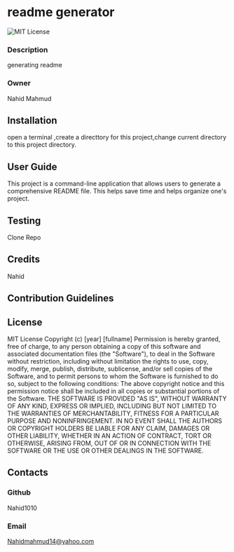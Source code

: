 
# readme generator
![MIT License](https://img.shields.io/badge/License-MIT-blue.svg)
### Description
generating readme 
### Owner
Nahid Mahmud
## Installation
open a terminal ,create a directtory for this project,change current directory to this project directory.
## User Guide
This project is a command-line application that allows users to generate a comprehensive README file. This helps save time and helps organize one's project.
## Testing
Clone Repo
## Credits
Nahid
## Contribution Guidelines

## License
MIT License
Copyright (c) [year] [fullname]
Permission is hereby granted, free of charge, to any person obtaining a copy of this software and associated documentation files (the "Software"), to deal in the Software without restriction, including without limitation the rights to use, copy, modify, merge, publish, distribute, sublicense, and/or sell copies of the Software, and to permit persons to whom the Software is furnished to do so, subject to the following conditions:
The above copyright notice and this permission notice shall be included in all copies or substantial portions of the Software.
THE SOFTWARE IS PROVIDED "AS IS", WITHOUT WARRANTY OF ANY KIND, EXPRESS OR IMPLIED, INCLUDING BUT NOT LIMITED TO THE WARRANTIES OF MERCHANTABILITY, FITNESS FOR A PARTICULAR PURPOSE AND NONINFRINGEMENT. IN NO EVENT SHALL THE AUTHORS OR COPYRIGHT HOLDERS BE LIABLE FOR ANY CLAIM, DAMAGES OR OTHER LIABILITY, WHETHER IN AN ACTION OF CONTRACT, TORT OR OTHERWISE, ARISING FROM, OUT OF OR IN CONNECTION WITH THE SOFTWARE OR THE USE OR OTHER DEALINGS IN THE SOFTWARE.
## Contacts
### Github
Nahid1010
### Email
Nahidmahmud14@yahoo.com
